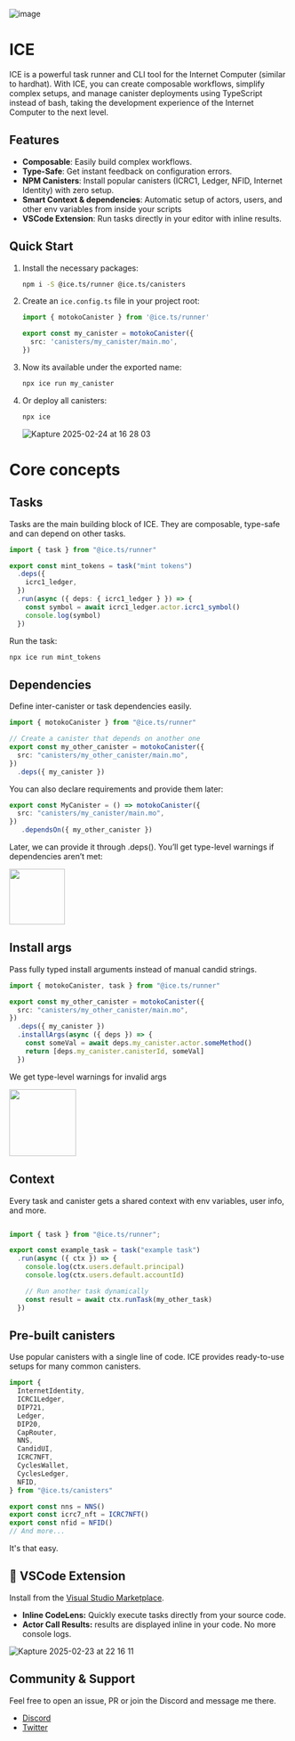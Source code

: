 ![image](https://github.com/user-attachments/assets/90c9aaeb-8421-4595-bd29-89b046636dda)


# ICE

ICE is a powerful task runner and CLI tool for the Internet Computer (similar to hardhat). With ICE, you can create composable workflows, simplify complex setups, and manage canister deployments using TypeScript instead of bash, taking the development experience of the Internet Computer to the next level.

## Features

- **Composable**: Easily build complex workflows.
- **Type-Safe**: Get instant feedback on configuration errors.
- **NPM Canisters**: Install popular canisters (ICRC1, Ledger, NFID, Internet Identity) with zero setup.
- **Smart Context & dependencies**: Automatic setup of actors, users, and other env variables from inside your scripts
- **VSCode Extension**: Run tasks directly in your editor with inline results.

## Quick Start

1. Install the necessary packages:
   ```bash
   npm i -S @ice.ts/runner @ice.ts/canisters
   ```

2. Create an `ice.config.ts` file in your project root:
   ```typescript
   import { motokoCanister } from '@ice.ts/runner'

   export const my_canister = motokoCanister({
     src: 'canisters/my_canister/main.mo',
   })
   ```

3. Now its available under the exported name:
   ```bash
   npx ice run my_canister
   ```

4. Or deploy all canisters:
   ```bash
   npx ice
   ```


   ![Kapture 2025-02-24 at 16 28 03](https://github.com/user-attachments/assets/877aa26e-c8f6-4120-8cd5-df6276f1121d)

# Core concepts

## Tasks

Tasks are the main building block of ICE. They are composable, type-safe and can depend on other tasks.

```typescript
import { task } from "@ice.ts/runner"

export const mint_tokens = task("mint tokens")
  .deps({
    icrc1_ledger,
  })
  .run(async ({ deps: { icrc1_ledger } }) => {
    const symbol = await icrc1_ledger.actor.icrc1_symbol()
    console.log(symbol)
  })
```

Run the task:

```bash
npx ice run mint_tokens
```

## Dependencies

Define inter-canister or task dependencies easily.

```typescript
import { motokoCanister } from "@ice.ts/runner"

// Create a canister that depends on another one
export const my_other_canister = motokoCanister({
  src: "canisters/my_other_canister/main.mo",
})
  .deps({ my_canister })
```

You can also declare requirements and provide them later:

```typescript
export const MyCanister = () => motokoCanister({
  src: "canisters/my_canister/main.mo",
})
   .dependsOn({ my_other_canister })
```
Later, we can provide it through .deps().
You’ll get type-level warnings if dependencies aren’t met:

<img src="https://github.com/user-attachments/assets/eca864f2-69ce-4d15-b82b-67b1b5f9224f" height="100">


## Install args

Pass fully typed install arguments instead of manual candid strings.

```typescript
import { motokoCanister, task } from "@ice.ts/runner"

export const my_other_canister = motokoCanister({
  src: "canisters/my_other_canister/main.mo",
})
  .deps({ my_canister })
  .installArgs(async ({ deps }) => {
    const someVal = await deps.my_canister.actor.someMethod()
    return [deps.my_canister.canisterId, someVal]
  })
```

We get type-level warnings for invalid args

<img src="https://github.com/user-attachments/assets/ce5b11db-810e-4a6b-b1b0-60421445cddf" height="120">


## Context

Every task and canister gets a shared context with env variables, user info, and more.

```typescript

import { task } from "@ice.ts/runner";

export const example_task = task("example task")
  .run(async ({ ctx }) => {
    console.log(ctx.users.default.principal)
    console.log(ctx.users.default.accountId)

    // Run another task dynamically
    const result = await ctx.runTask(my_other_task)
  })
```

## Pre-built canisters

Use popular canisters with a single line of code. ICE provides ready-to-use setups for many common canisters.

```typescript
import {
  InternetIdentity,
  ICRC1Ledger,
  DIP721,
  Ledger,
  DIP20,
  CapRouter,
  NNS,
  CandidUI,
  ICRC7NFT,
  CyclesWallet,
  CyclesLedger,
  NFID,
} from "@ice.ts/canisters"

export const nns = NNS()
export const icrc7_nft = ICRC7NFT()
export const nfid = NFID()
// And more...
```
It's that easy.

## 🔌 VSCode Extension

Install from the [Visual Studio Marketplace](https://marketplace.visualstudio.com/items?itemName=MioQuispe.vscode-ice-extension).


- **Inline CodeLens:** Quickly execute tasks directly from your source code.
- **Actor Call Results:** results are displayed inline in your code. No more console logs.

![Kapture 2025-02-23 at 22 16 11](https://github.com/user-attachments/assets/66bfbea1-ca18-4b1e-8b91-a16bf37d7aea)


## Community & Support

Feel free to open an issue, PR or join the Discord and message me there.

- [Discord](https://discord.gg/SdeC8PF69M)
- [Twitter](https://twitter.com/antimaximal)

